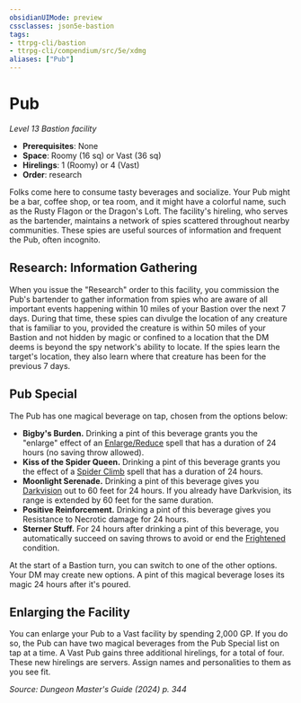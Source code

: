 ```yaml
---
obsidianUIMode: preview
cssclasses: json5e-bastion
tags:
- ttrpg-cli/bastion
- ttrpg-cli/compendium/src/5e/xdmg
aliases: ["Pub"]
---
```

# Pub
*Level 13 Bastion facility*  

- **Prerequisites**: None
- **Space**: Roomy (16 sq) or Vast (36 sq)
- **Hirelings**: 1 (Roomy) or 4 (Vast)
- **Order**: research

Folks come here to consume tasty beverages and socialize. Your Pub might be a bar, coffee shop, or tea room, and it might have a colorful name, such as the Rusty Flagon or the Dragon's Loft. The facility's hireling, who serves as the bartender, maintains a network of spies scattered throughout nearby communities. These spies are useful sources of information and frequent the Pub, often incognito.

## Research: Information Gathering

When you issue the "Research" order to this facility, you commission the Pub's bartender to gather information from spies who are aware of all important events happening within 10 miles of your Bastion over the next 7 days. During that time, these spies can divulge the location of any creature that is familiar to you, provided the creature is within 50 miles of your Bastion and not hidden by magic or confined to a location that the DM deems is beyond the spy network's ability to locate. If the spies learn the target's location, they also learn where that creature has been for the previous 7 days.

## Pub Special

The Pub has one magical beverage on tap, chosen from the options below:

- **Bigby's Burden.** Drinking a pint of this beverage grants you the "enlarge" effect of an [Enlarge/Reduce](2-Mechanics/CLI/spells/enlarge-reduce-xphb.md) spell that has a duration of 24 hours (no saving throw allowed).  
- **Kiss of the Spider Queen.** Drinking a pint of this beverage grants you the effect of a [Spider Climb](2-Mechanics/CLI/spells/spider-climb-xphb.md) spell that has a duration of 24 hours.  
- **Moonlight Serenade.** Drinking a pint of this beverage gives you [Darkvision](2-Mechanics/CLI/rules/senses.md#Darkvision) out to 60 feet for 24 hours. If you already have Darkvision, its range is extended by 60 feet for the same duration.  
- **Positive Reinforcement.** Drinking a pint of this beverage gives you Resistance to Necrotic damage for 24 hours.  
- **Sterner Stuff.** For 24 hours after drinking a pint of this beverage, you automatically succeed on saving throws to avoid or end the [Frightened](2-Mechanics/CLI/rules/conditions.md#Frightened) condition.  

At the start of a Bastion turn, you can switch to one of the other options. Your DM may create new options. A pint of this magical beverage loses its magic 24 hours after it's poured.

## Enlarging the Facility

You can enlarge your Pub to a Vast facility by spending 2,000 GP. If you do so, the Pub can have two magical beverages from the Pub Special list on tap at a time. A Vast Pub gains three additional hirelings, for a total of four. These new hirelings are servers. Assign names and personalities to them as you see fit.

*Source: Dungeon Master's Guide (2024) p. 344*